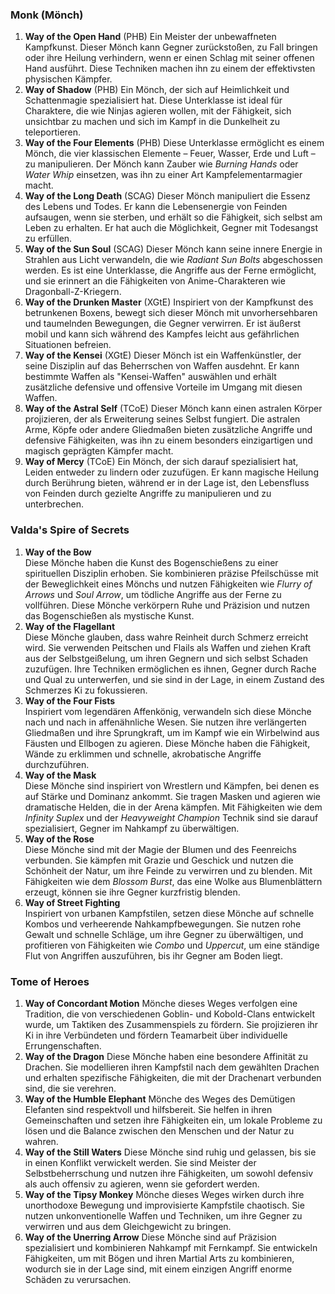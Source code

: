 
### **Monk (Mönch)**

1. **Way of the Open Hand** (PHB)
   Ein Meister der unbewaffneten Kampfkunst. Dieser Mönch kann Gegner zurückstoßen, zu Fall bringen oder ihre Heilung verhindern, wenn er einen Schlag mit seiner offenen Hand ausführt. Diese Techniken machen ihn zu einem der effektivsten physischen Kämpfer.
    <br/>
2. **Way of Shadow** (PHB)
   Ein Mönch, der sich auf Heimlichkeit und Schattenmagie spezialisiert hat. Diese Unterklasse ist ideal für Charaktere, die wie Ninjas agieren wollen, mit der Fähigkeit, sich unsichtbar zu machen und sich im Kampf in die Dunkelheit zu teleportieren.
    <br/>
3. **Way of the Four Elements** (PHB)
   Diese Unterklasse ermöglicht es einem Mönch, die vier klassischen Elemente – Feuer, Wasser, Erde und Luft – zu manipulieren. Der Mönch kann Zauber wie _Burning Hands_ oder _Water Whip_ einsetzen, was ihn zu einer Art Kampfelementarmagier macht.
    <br/>
4. **Way of the Long Death** (SCAG)
   Dieser Mönch manipuliert die Essenz des Lebens und Todes. Er kann die Lebensenergie von Feinden aufsaugen, wenn sie sterben, und erhält so die Fähigkeit, sich selbst am Leben zu erhalten. Er hat auch die Möglichkeit, Gegner mit Todesangst zu erfüllen.
    <br/>
5. **Way of the Sun Soul** (SCAG)
   Dieser Mönch kann seine innere Energie in Strahlen aus Licht verwandeln, die wie _Radiant Sun Bolts_ abgeschossen werden. Es ist eine Unterklasse, die Angriffe aus der Ferne ermöglicht, und sie erinnert an die Fähigkeiten von Anime-Charakteren wie Dragonball-Z-Kriegern.
    <br/>
6. **Way of the Drunken Master** (XGtE)
   Inspiriert von der Kampfkunst des betrunkenen Boxens, bewegt sich dieser Mönch mit unvorhersehbaren und taumelnden Bewegungen, die Gegner verwirren. Er ist äußerst mobil und kann sich während des Kampfes leicht aus gefährlichen Situationen befreien.
    <br/>
7. **Way of the Kensei** (XGtE)
   Dieser Mönch ist ein Waffenkünstler, der seine Disziplin auf das Beherrschen von Waffen ausdehnt. Er kann bestimmte Waffen als "Kensei-Waffen" auswählen und erhält zusätzliche defensive und offensive Vorteile im Umgang mit diesen Waffen.
    <br/>
8. **Way of the Astral Self** (TCoE)
   Dieser Mönch kann einen astralen Körper projizieren, der als Erweiterung seines Selbst fungiert. Die astralen Arme, Köpfe oder andere Gliedmaßen bieten zusätzliche Angriffe und defensive Fähigkeiten, was ihn zu einem besonders einzigartigen und magisch geprägten Kämpfer macht.
    <br/>
9. **Way of Mercy** (TCoE)
   Ein Mönch, der sich darauf spezialisiert hat, Leiden entweder zu lindern oder zuzufügen. Er kann magische Heilung durch Berührung bieten, während er in der Lage ist, den Lebensfluss von Feinden durch gezielte Angriffe zu manipulieren und zu unterbrechen.
    <br/>


### **Valda's Spire of Secrets**

1. **Way of the Bow**  
    Diese Mönche haben die Kunst des Bogenschießens zu einer spirituellen Disziplin erhoben. Sie kombinieren präzise Pfeilschüsse mit der Beweglichkeit eines Mönchs und nutzen Fähigkeiten wie _Flurry of Arrows_ und _Soul Arrow_, um tödliche Angriffe aus der Ferne zu vollführen. Diese Mönche verkörpern Ruhe und Präzision und nutzen das Bogenschießen als mystische Kunst.
    <br/>
2. **Way of the Flagellant**  
    Diese Mönche glauben, dass wahre Reinheit durch Schmerz erreicht wird. Sie verwenden Peitschen und Flails als Waffen und ziehen Kraft aus der Selbstgeißelung, um ihren Gegnern und sich selbst Schaden zuzufügen. Ihre Techniken ermöglichen es ihnen, Gegner durch Rache und Qual zu unterwerfen, und sie sind in der Lage, in einem Zustand des Schmerzes Ki zu fokussieren.
    <br/>
3. **Way of the Four Fists**  
    Inspiriert vom legendären Affenkönig, verwandeln sich diese Mönche nach und nach in affenähnliche Wesen. Sie nutzen ihre verlängerten Gliedmaßen und ihre Sprungkraft, um im Kampf wie ein Wirbelwind aus Fäusten und Ellbogen zu agieren. Diese Mönche haben die Fähigkeit, Wände zu erklimmen und schnelle, akrobatische Angriffe durchzuführen.
    <br/>
4. **Way of the Mask**  
    Diese Mönche sind inspiriert von Wrestlern und Kämpfen, bei denen es auf Stärke und Dominanz ankommt. Sie tragen Masken und agieren wie dramatische Helden, die in der Arena kämpfen. Mit Fähigkeiten wie dem _Infinity Suplex_ und der _Heavyweight Champion_ Technik sind sie darauf spezialisiert, Gegner im Nahkampf zu überwältigen.
    <br/>
5. **Way of the Rose**  
    Diese Mönche sind mit der Magie der Blumen und des Feenreichs verbunden. Sie kämpfen mit Grazie und Geschick und nutzen die Schönheit der Natur, um ihre Feinde zu verwirren und zu blenden. Mit Fähigkeiten wie dem _Blossom Burst_, das eine Wolke aus Blumenblättern erzeugt, können sie ihre Gegner kurzfristig blenden.
    <br/>
6. **Way of Street Fighting**  
    Inspiriert von urbanen Kampfstilen, setzen diese Mönche auf schnelle Kombos und verheerende Nahkampfbewegungen. Sie nutzen rohe Gewalt und schnelle Schläge, um ihre Gegner zu überwältigen, und profitieren von Fähigkeiten wie _Combo_ und _Uppercut_, um eine ständige Flut von Angriffen auszuführen, bis ihr Gegner am Boden liegt.



### **Tome of Heroes**

1. **Way of Concordant Motion**
    Mönche dieses Weges verfolgen eine Tradition, die von verschiedenen Goblin- und Kobold-Clans entwickelt wurde, um Taktiken des Zusammenspiels zu fördern. Sie projizieren ihr Ki in ihre Verbündeten und fördern Teamarbeit über individuelle Errungenschaften.
    <br/>
2. **Way of the Dragon**
    Diese Mönche haben eine besondere Affinität zu Drachen. Sie modellieren ihren Kampfstil nach dem gewählten Drachen und erhalten spezifische Fähigkeiten, die mit der Drachenart verbunden sind, die sie verehren.
    <br/>
3. **Way of the Humble Elephant**
    Mönche des Weges des Demütigen Elefanten sind respektvoll und hilfsbereit. Sie helfen in ihren Gemeinschaften und setzen ihre Fähigkeiten ein, um lokale Probleme zu lösen und die Balance zwischen den Menschen und der Natur zu wahren.
    <br/>
4. **Way of the Still Waters**
    Diese Mönche sind ruhig und gelassen, bis sie in einen Konflikt verwickelt werden. Sie sind Meister der Selbstbeherrschung und nutzen ihre Fähigkeiten, um sowohl defensiv als auch offensiv zu agieren, wenn sie gefordert werden.
    <br/>
5. **Way of the Tipsy Monkey**
    Mönche dieses Weges wirken durch ihre unorthodoxe Bewegung und improvisierte Kampfstile chaotisch. Sie nutzen unkonventionelle Waffen und Techniken, um ihre Gegner zu verwirren und aus dem Gleichgewicht zu bringen.
    <br/>
6. **Way of the Unerring Arrow**
    Diese Mönche sind auf Präzision spezialisiert und kombinieren Nahkampf mit Fernkampf. Sie entwickeln Fähigkeiten, um mit Bögen und ihren Martial Arts zu kombinieren, wodurch sie in der Lage sind, mit einem einzigen Angriff enorme Schäden zu verursachen.
    <br/>